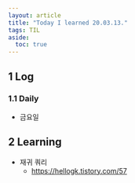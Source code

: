 ```yaml
---
layout: article
title: "Today I learned 20.03.13."
tags: TIL
aside:
  toc: true
---
```


## 1 Log

### 1.1 Daily

- 금요일




## 2 Learning

- 재귀 쿼리
  - https://hellogk.tistory.com/57
  

